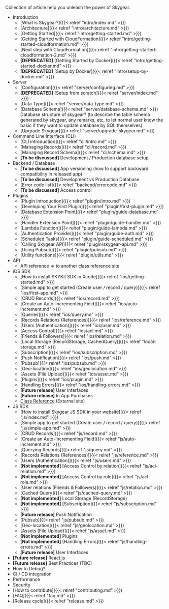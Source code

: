 Collection of article help you unleash the power of Skygear.


- Introduction
  - [What is Skygear?]({{< relref "intro/index.md" >}})
  - [Architecture]({{< relref "intro/architecture.md" >}})
  - [Getting Started]({{< relref "intro/getting-started.md" >}})
  - [Getting Started with CloudFormation]({{< relref "intro/getting-started-cloudformation.md" >}})
  - [Next step with CloudFormation]({{< relref "intro/getting-started-cloudformation-2.md" >}})
  - **[DEPRECATED]** [Getting Started by Docker]({{< relref "intro/getting-started-docker.md" >}})
  - **[DEPRECATED]** [Setup by Docker]({{< relref "intro/setup-by-docker.md" >}})
- Server
  - [Configuration]({{< relref "server/configuring.md" >}})
  - **[DEPRECATED]** [Setup from scratch]({{< relref "server/index.md" >}})
  - [Data Type]({{< relref "server/data-type.md" >}})
  - [Database Schema]({{< relref "server/database-schema.md" >}}) Database structure of skygear? (to describe the table schema generated by skygear, any remarks, etc, to let normal user know the basic if they want to update database by SQL themselves)
  - [Upgrade Skygear]({{< relref "server/upgrade-skygear.md" >}})
- Command Line Interface (CLI)
  - [CLI introduction]({{< relref "cli/intro.md" >}})
  - [Managing Records]({{< relref "cli/record.md" >}})
  - [Managing Record Schema]({{< relref "cli/schema.md" >}})
  - **[To be discussed]** Development / Production database setup
- Backend / Database
  - **[To be discussed]** App versioning (how to support backward compatibility in released app)
  - **[To be discussed]** Development vs Production Database
  - [Error code list]({{< relref "backend/errorcode.md" >}})
  - **[To be discussed]** Access control
- Plugins
  - [Plugin Introduction]({{< relref "plugin/intro.md" >}})
  - [Developing Your First Plugin]({{< relref "plugin/first-plugin.md" >}})
  - [Database Extension Point]({{< relref "plugin/guide-database.md" >}})
  - [Handler Extension Point]({{< relref "plugin/guide-handler.md" >}})
  - [Lambda Function]({{< relref "plugin/guide-lambda.md" >}})
  - [Authentication Provider]({{< relref "plugin/guide-auth.md" >}})
  - [Scheduled Tasks]({{< relref "plugin/guide-scheduled.md" >}})
  - [Calling Skygear API]({{< relref "plugin/skygear-api.md" >}})
  - [Using Pubsub]({{< relref "plugin/pubsub.md" >}})
  - [Utility functions]({{< relref "plugin/utils.md" >}})
- API
  - API reference => to another class reference site
- iOS SDK
  - [How to install SKYKit SDK in Xcode]({{< relref "ios/getting-started.md" >}})
  - [Simple app to get started (Create user / record / query)]({{< relref "ios/first-app.md" >}})
  - [CRUD Records]({{< relref "ios/record.md" >}})
  - [Create an Auto-Incrementing Field]({{< relref "ios/auto-increment.md" >}})
  - [Queries]({{< relref "ios/query.md" >}})
  - [Records Relations (References)]({{< relref "ios/reference.md" >}})
  - [Users (Authentication)]({{< relref "ios/user.md" >}})
  - [Access Control]({{< relref "ios/acl.md" >}})
  - [Friends & Followers]({{< relref "ios/relation.md" >}})
  - [Local Storage (RecordStorage, CachedQuery)]({{< relref "local-storage.md" >}})
  - [Subscription]({{< relref "ios/subscription.md" >}})
  - [Push Notification]({{< relref "ios/push.md" >}})
  - [Pubsub]({{< relref "ios/pubsub.md" >}})
  - [Geo-location]({{< relref "ios/geolocation.md" >}})
  - [Assets (File Upload)]({{< relref "ios/asset.md" >}})
  - [Plugins]({{< relref "ios/plugin.md" >}})
  - [Handling Errors]({{< relref "ios/handling-errors.md" >}})
  - **[Future release]** User Interfaces
  - **[Future release]** In App Purchases
  - [Class Reference](http://docs.pandadb.com/ios/) (External site)
- JS SDK
  - [How to install Skygear JS SDK in your website]({{< relref "js/index.md" >}})
  - [Simple app to get started (Create user / record / query)]({{< relref "js/simple-app.md" >}})
  - [CRUD Records]({{< relref "js/record.md" >}})
  - [Create an Auto-Incrementing Field]({{< relref "js/auto-increment.md" >}})
  - [Querying Records]({{< relref "js/query.md" >}})
  - [Records Relations (References)]({{< relref "js/reference.md" >}})
  - [Users (Authentication)]({{< relref "js/users.md" >}})
  - **[Not implemented]** [Access Control by relation]({{< relref "js/acl-relation.md" >}})
  - **[Not implemented]** [Access Control by role]({{< relref "js/acl-role.md" >}})
  - [User relations (Friends & Followers)]({{< relref "js/relation.md" >}})
  - [Cached Query]({{< relref "js/cached-query.md" >}})
  - **[Not implemented]** Local Storage (RecordStorage)
  - **[Not implemented]** [Subscription]({{< relref "js/subscription.md" >}})
  - **[Future release]** Push Notification
  - [Pubsub]({{< relref "js/pubsub.md" >}})
  - [Geo-location]({{< relref "js/geolocation.md" >}})
  - [Assets (File Upload)]({{< relref "js/asset.md" >}})
  - **[Not implemented]** Plugins
  - **[Not implemented]** [Handling Errors]({{< relref "js/handling-errors.md" >}})
  - **[Future release]** User Interfaces
- **[Future release]** React.js
- **[Future release]** Best Practices (TBC)
 - How to Debug?
 - CI / CD integration
 - Performance
 - Security
- [How to contribute]({{< relref "contributing.md" >}})
- [FAQ]({{< relref "faq.md" >}})
- [Release cycle]({{< relref "release.md" >}})

